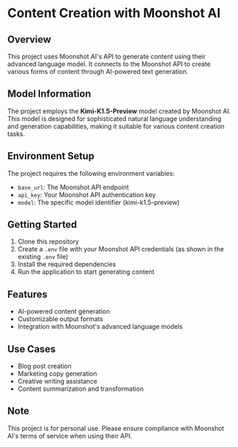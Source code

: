 # Content Creation with Moonshot AI

## Overview
This project uses Moonshot AI's API to generate content using their advanced language model. It connects to the Moonshot API to create various forms of content through AI-powered text generation.

## Model Information
The project employs the **Kimi-K1.5-Preview** model created by Moonshot AI. This model is designed for sophisticated natural language understanding and generation capabilities, making it suitable for various content creation tasks.

## Environment Setup
The project requires the following environment variables:
- `base_url`: The Moonshot API endpoint
- `api_key`: Your Moonshot API authentication key
- `model`: The specific model identifier (kimi-k1.5-preview)

## Getting Started
1. Clone this repository
2. Create a `.env` file with your Moonshot API credentials (as shown in the existing `.env` file)
3. Install the required dependencies
4. Run the application to start generating content

## Features
- AI-powered content generation
- Customizable output formats
- Integration with Moonshot's advanced language models

## Use Cases
- Blog post creation
- Marketing copy generation
- Creative writing assistance
- Content summarization and transformation

## Note
This project is for personal use. Please ensure compliance with Moonshot AI's terms of service when using their API.